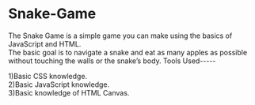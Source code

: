 # Snake-Game

<html>
  <head>
The Snake Game is a simple game you can make using the basics of JavaScript and HTML. <br>
The basic goal is to navigate a snake and eat as many apples as possible without touching the walls or the snake’s body.
  </head>
<body>
Tools Used-----<br>

1)Basic CSS knowledge.<br>
2)Basic JavaScript knowledge.<br>
3)Basic knowledge of HTML Canvas.<br>
  </body
</html>

